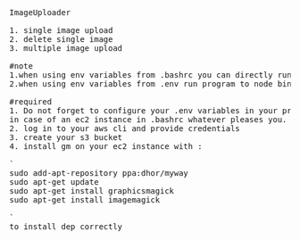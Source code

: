 <pre>
ImageUploader

1. single image upload
2. delete single image
3. multiple image upload

#note
1.when using env variables from .bashrc you can directly run node app.js
2.when using env variables from .env run program to node bin/dev

#required
1. Do not forget to configure your .env variables in your project folder or
in case of an ec2 instance in .bashrc whatever pleases you.
2. log in to your aws cli and provide credentials
3. create your s3 bucket
4. install gm on your ec2 instance with :

`
sudo add-apt-repository ppa:dhor/myway
sudo apt-get update
sudo apt-get install graphicsmagick
sudo apt-get install imagemagick

`
to install dep correctly
</pre>
